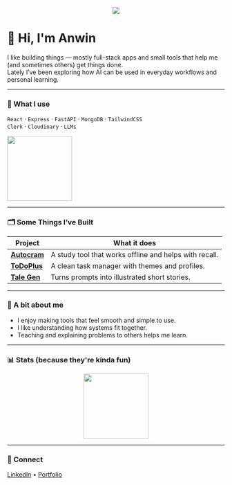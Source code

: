 <p align="center">
  <img src="https://readme-typing-svg.demolab.com/?lines=Hi+I'm+Anwin;I+build+full-stack+and+AI+projects;Always+learning+new+things&center=true&width=450&height=45" />
</p>

# 👋 Hi, I'm Anwin

I like building things — mostly full-stack apps and small tools that help me (and sometimes others) get things done.  
Lately I’ve been exploring how AI can be used in everyday workflows and personal learning.

---

### 🔧 What I use
`React` · `Express` · `FastAPI` · `MongoDB` · `TailwindCSS`  
`Clerk` · `Cloudinary` · `LLMs`

<p align="left">
  <img src="https://github-readme-stats.vercel.app/api/top-langs/?username=AnwinJayan&layout=compact&theme=tokyonight" height="150" />
</p>

---

### 🗂 Some Things I’ve Built

| Project | What it does |
|-------|--------------|
| **[Autocram](https://github.com/AnwinJayan/autocram)** | A study tool that works offline and helps with recall. |
| **[ToDoPlus](https://github.com/AnwinJayan/to-do-plus)** | A clean task manager with themes and profiles. |
| **[Tale Gen](https://github.com/AnwinJayan/tale-gen)** | Turns prompts into illustrated short stories. |

---

### 🧭 A bit about me
- I enjoy making tools that feel smooth and simple to use.
- I like understanding how systems fit together.
- Teaching and explaining problems to others helps me learn.

---

### 📊 Stats (because they're kinda fun)
<p align="center">
  <img src="https://github-readme-stats.vercel.app/api?username=AnwinJayan&show_icons=true&theme=transparent" height="150" />
</p>

---

### 📮 Connect
[LinkedIn](https://www.linkedin.com/in/anwin-jayan-644aa5254/) • [Portfolio](https://portfolio.appsbyanwin.live)
